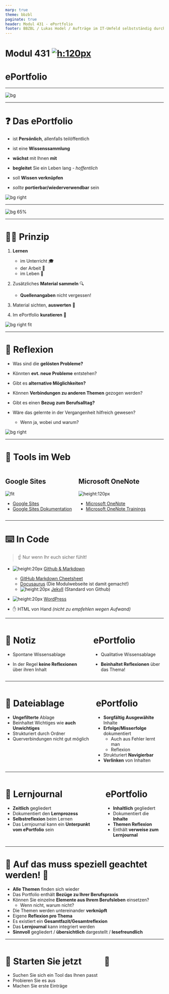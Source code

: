 ```yaml
---
marp: true
theme: bbzbl
paginate: true
header: Modul 431 - ePortfolio
footer: BBZBL / Lukas Hodel / Aufträge im IT-Umfeld selbstständig durchführen
---
```


<!-- _class: cover -->

# Modul 431 [![h:120px](./images/qrcode-eportfolio.svg)](https://codingluke.github.io/bbzbl-modul-431/docs/themen/eportfolio)
# <!--fit--> ePortfolio

---

![bg](http://farm6.static.flickr.com/5299/5509366873_7569248504_z.jpg)

---

<!-- _class: small-text -->

# :question: Das ePortfolio

- ist **Persönlich**, allenfalls teilöffentlich

- ist eine **Wissenssammlung**
- **wächst** mit Ihnen **mit**
- **begleitet** Sie ein Leben lang _- hoffentlich_
- soll **Wissen verknüpfen**
- _sollte_ **portierbar/wiederverwendbar** sein

![bg right](http://farm6.static.flickr.com/5299/5509366873_7569248504_z.jpg)

---

![bg 65%](./images/ePortfolio-prinzip.png)

---

<!-- _class: small-text -->

# :teacher: Prinzip

1. **Lernen**
    - im Unterricht :mortar_board:
    - der Arbeit :hammer:
    - im Leben :bath:
1. Zusätzliches **Material sammeln** :mag:
    - **Quellenangaben** nicht vergessen!
1. Material sichten, **auswerten** :eyes:

1. Im ePortfolio **kuratieren** :art:

![bg right fit](./images/ePortfolio-prinzip.png)

---

<!-- _class: small-text -->

# :brain: Reflexion

- Was sind die **gelösten Probleme?**

- Könnten **evt. neue Probleme** entstehen?
- Gibt es **alternative Möglichkeiten?**
- Können **Verbindungen zu anderen Themen** gezogen werden?
- Gibt es einen **Bezug zum Berufsalltag?**
- Wäre das gelernte in der Vergangenheit hilfreich gewesen?
    - Wenn ja, wobei und warum?

![bg right ](./images/denker.png)

---

# :toolbox: Tools im Web

<div class="columns"><div>

## Google Sites

![fit](./images/Google-sites-logo.png)

- [Google Sites](https://sites.google.com)
- [Google Sites Dokumentation](https://support.google.com/sites/answer/6372878?hl=de)

</div><div>

## Microsoft OneNote

![height:120px](https://brandlogos.net/wp-content/uploads/2020/11/microsoft-onenote-logo.png)

- [Microsoft OneNote](https://onenote.com)
- [Microsoft OneNote Trainings](https://support.microsoft.com/en-us/office/onenote-video-training-1c983b65-42f6-42c1-ab61-235aae5d0115)

</div></div>

---

# :keyboard: In Code

> :point_up: Nur wenn Ihr euch sicher fühlt!

- ![height:20px](https://github.githubassets.com/images/modules/logos_page/Octocat.png) [Github & Markdown](https://www.github.com)
    - [GitHub Markdown Cheetsheet](https://github.com/adam-p/markdown-here/wiki/Markdown-Cheatsheet)
    - [Docusaurus](https://docusaurus.io) (Die Modulwebseite ist damit gemacht!)
    - ![height:20px](https://jekyllrb.com/img/logo-2x.png) [Jekyll](https://jekyllrb.com/) (Standard von Github)
- ![height:20px](https://upload.wikimedia.org/wikipedia/commons/9/98/WordPress_blue_logo.svg) [WordPress](https://wordpress.com/de/com-vs-org/) 

- :hand: HTML von Hand _(nicht zu empfehlen wegen Aufwand)_

---

<div class="columns"><div>

# :pencil: Notiz

- Spontane Wissensablage

- In der Regel **keine Reflexionen** über ihren Inhalt

</div><div>

# **ePortfolio**

- Qualitative Wissensablage

- **Beinhaltet Reflexionen** über das Thema!

</div></div>

---

<div class="columns"><div>

# :file_folder: Dateiablage

- **Ungefilterte** Ablage
- Beinhaltet Wichtiges wie **auch Unwichtiges**
- Strukturiert durch Ordner
- Querverbindungen nicht gut möglich

</div><div>

# **ePortfolio**

- **Sorgfältig Ausgewählte** Inhalte
- **Erfolge/Misserfolge** dokumentiert
    - Auch aus Fehler lernt man
    - Reflexion
- Strukturiert **Navigierbar**
- **Verlinken** von Inhalten

</div></div>

---

<div class="columns"><div>

# :calendar: Lernjournal

- **Zeitlich** gegliedert
- Dokumentiert den **Lernprozess**
- **Selbstreflexion** beim Lernen
- Das Lernjournal kann ein **Unterpunkt vom ePortfolio** sein

</div><div>

# **ePortfolio**

- **Inhaltlich** gegliedert
- Dokumentiert die **Inhalte**
- **Themen Reflexion**
- Enthält **verweise zum Lernjournal**  

</div></div>

---

# **:rotating_light: Auf das muss speziell geachtet werden! :rotating_light:**

- **Alle Themen** finden sich wieder
- Das Portfolio enthält **Bezüge zu Ihrer Berufspraxis**
- Können Sie einzelne **Elemente aus Ihrem Berufsleben** einsetzen?
  - Wenn nicht, warum nicht?
- Die Themen werden untereinander **verknüpft**
- Eigene **Reflexion pro Thema**
- Es existiert ein **Gesamtfazit/Gesamtreflexion**
- Das **Lernjournal** kann integriert werden
- **Sinnvoll** gegliedert / **übersichtlich** dargestellt / **lesefreundlich**

---

<div class="columns"><div>

# <!--fit--> :checkered_flag: Starten Sie jetzt

- Suchen Sie sich ein Tool das Ihnen passt
- Probieren Sie es aus
- Machen Sie erste Einträge

</div><div>

# <!-- fit --> :rocket:

</div></div>
